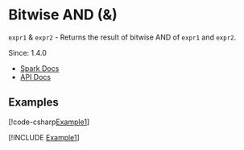﻿# Bitwise AND (&)

`expr1` & `expr2` - Returns the result of bitwise AND of `expr1` and `expr2`.

Since: 1.4.0

* [Spark Docs](https://spark.apache.org/docs/latest/api/sql/index.html#_4)
* [API Docs](xref:TypedSpark.NET.Columns.TypedIntegralColumn`3.op_BitwiseAnd*)

## Examples

[!code-csharp[Example1](../../../TypedSpark.NET.Tests/Examples/BitwiseAnd.cs#Example1)]

[!INCLUDE [Example1](../../../TypedSpark.NET.Tests/Examples/__examples__/BitwiseAnd.Case1.md)]
